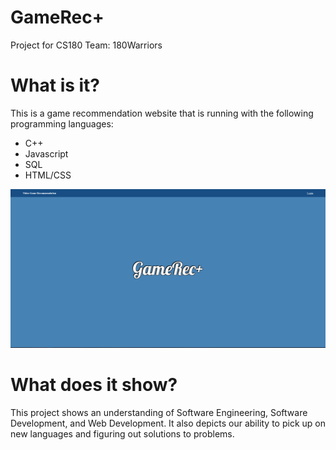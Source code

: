 # GameRec+ #
Project for CS180
Team: 180Warriors

# What is it? #
This is a game recommendation website that is running with the following programming languages:
- C++
- Javascript
- SQL
- HTML/CSS

![images/Intro Page.PNG](https://github.com/Ctr011/CS180Warriors/blob/a423ba03abb32be5a996536c47cfd483d8682a4e/images/Intro%20Page.PNG)
# What does it show? #
This project shows an understanding of Software Engineering, Software Development, and Web Development. It also depicts our ability to pick up on new languages and figuring out solutions to problems. 


